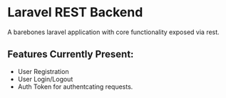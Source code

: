 # Laravel REST Backend
A barebones laravel application with core functionality exposed via rest.

## Features Currently Present:
* User Registration
* User Login/Logout
* Auth Token for authentcating requests.
